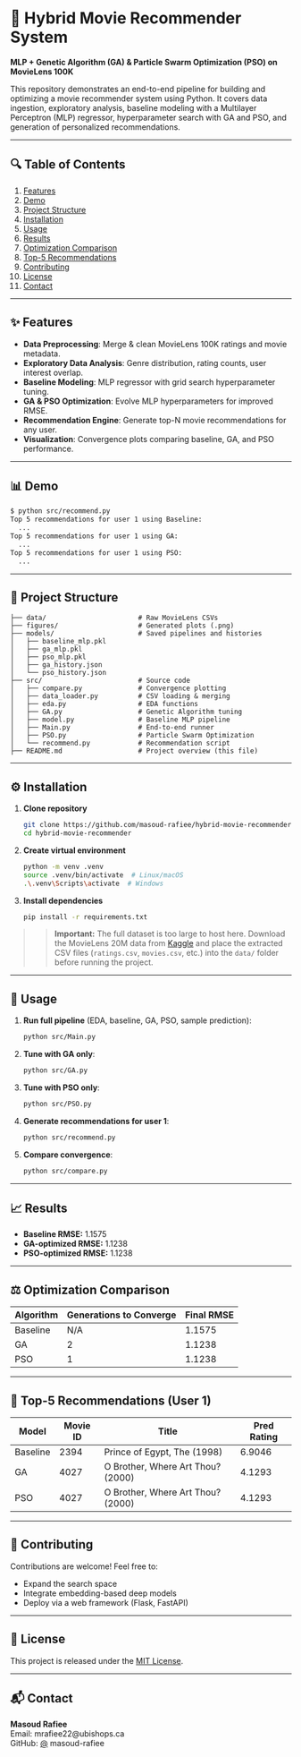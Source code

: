 # 🚀 Hybrid Movie Recommender System

**MLP + Genetic Algorithm (GA) & Particle Swarm Optimization (PSO) on MovieLens 100K**

This repository demonstrates an end-to-end pipeline for building and optimizing a movie recommender system using Python. It covers data ingestion, exploratory analysis, baseline modeling with a Multilayer Perceptron (MLP) regressor, hyperparameter search with GA and PSO, and generation of personalized recommendations.

---

## 🔍 Table of Contents

1. [Features](#-features)
2. [Demo](#-demo)
3. [Project Structure](#-project-structure)
4. [Installation](#-installation)
5. [Usage](#-usage)
6. [Results](#-results)
7. [Optimization Comparison](#-optimization-comparison)
8. [Top-5 Recommendations](#-top-5-recommendations)
9. [Contributing](#-contributing)
10. [License](#-license)
11. [Contact](#-contact)

---

## ✨ Features

- **Data Preprocessing**: Merge & clean MovieLens 100K ratings and movie metadata.
- **Exploratory Data Analysis**: Genre distribution, rating counts, user interest overlap.
- **Baseline Modeling**: MLP regressor with grid search hyperparameter tuning.
- **GA & PSO Optimization**: Evolve MLP hyperparameters for improved RMSE.
- **Recommendation Engine**: Generate top-N movie recommendations for any user.
- **Visualization**: Convergence plots comparing baseline, GA, and PSO performance.

---

## 📊 Demo



```bash
$ python src/recommend.py
Top 5 recommendations for user 1 using Baseline:
  ...
Top 5 recommendations for user 1 using GA:
  ...
Top 5 recommendations for user 1 using PSO:
  ...
```

---

## 📁 Project Structure

```
├── data/                       # Raw MovieLens CSVs
├── figures/                    # Generated plots (.png)
├── models/                     # Saved pipelines and histories
│   ├── baseline_mlp.pkl
│   ├── ga_mlp.pkl
│   ├── pso_mlp.pkl
│   ├── ga_history.json
│   └── pso_history.json
├── src/                        # Source code
│   ├── compare.py              # Convergence plotting
│   ├── data_loader.py          # CSV loading & merging
│   ├── eda.py                  # EDA functions
│   ├── GA.py                   # Genetic Algorithm tuning
│   ├── model.py                # Baseline MLP pipeline
│   ├── Main.py                 # End-to-end runner
│   ├── PSO.py                  # Particle Swarm Optimization
│   └── recommend.py            # Recommendation script
├── README.md                   # Project overview (this file)
```

---

## ⚙️ Installation

1. **Clone repository**
   ```bash
   git clone https://github.com/masoud-rafiee/hybrid-movie-recommender.git
   cd hybrid-movie-recommender
   ```
2. **Create virtual environment**
   ```bash
   python -m venv .venv
   source .venv/bin/activate  # Linux/macOS
   .\.venv\Scripts\activate  # Windows
   ```
3. **Install dependencies**
   ```bash
   pip install -r requirements.txt
   ```

> > **Important:** The full dataset is too large to host here. Download the MovieLens 20M data from [Kaggle](https://www.kaggle.com/datasets/grouplens/movielens-20m-dataset/data) and place the extracted CSV files (`ratings.csv`, `movies.csv`, etc.) into the `data/` folder before running the project.

---

## 🚀 Usage

1. **Run full pipeline** (EDA, baseline, GA, PSO, sample prediction):
   ```bash
   python src/Main.py
   ```
2. **Tune with GA only**:
   ```bash
   python src/GA.py
   ```
3. **Tune with PSO only**:
   ```bash
   python src/PSO.py
   ```
4. **Generate recommendations for user 1**:
   ```bash
   python src/recommend.py
   ```
5. **Compare convergence**:
   ```bash
   python src/compare.py
   ```

---

## 📈 Results

- **Baseline RMSE:** 1.1575
- **GA-optimized RMSE:** 1.1238
- **PSO-optimized RMSE:** 1.1238



---

## ⚖️ Optimization Comparison

| Algorithm | Generations to Converge | Final RMSE |
| --------- | ----------------------- | ---------- |
| Baseline  | N/A                     | 1.1575     |
| GA        | 2                       | 1.1238     |
| PSO       | 1                       | 1.1238     |

---

## 🎥 Top-5 Recommendations (User 1)

| Model    | Movie ID | Title                             | Pred Rating |
| -------- | -------- | --------------------------------- | ----------- |
| Baseline | 2394     | Prince of Egypt, The (1998)       | 6.9046      |
| GA       | 4027     | O Brother, Where Art Thou? (2000) | 4.1293      |
| PSO      | 4027     | O Brother, Where Art Thou? (2000) | 4.1293      |

---

## 🤝 Contributing

Contributions are welcome! Feel free to:

- Expand the search space
- Integrate embedding-based deep models
- Deploy via a web framework (Flask, FastAPI)

---

## 📄 License

This project is released under the [MIT License](LICENSE).

---

## 📬 Contact

**Masoud Rafiee**\
Email: mrafiee22\@ubishops.ca\
GitHub: [@](https://github.com/MASOUD-RAFIEE) masoud-rafiee

